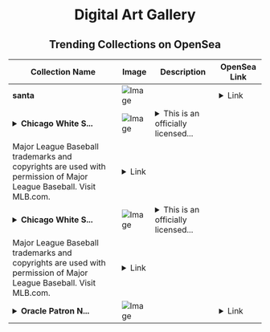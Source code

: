 <div align="center">

# Digital Art Gallery

## Trending Collections on OpenSea

| Collection Name                       | Image                                                                                     | Description                       | OpenSea Link                                                                                          |
|---------------------------------------|-------------------------------------------------------------------------------------------|-----------------------------------|--------------------------------------------------------------------------------------------------------|
| **santa** | ![Image](https://i.seadn.io/s/raw/files/8f312f6a5bb4ddbba8c1abebf518ceef.jpg?w=500&auto=format?w=200&auto=format) |  | <details><summary>Link</summary>[santa](https://opensea.io/collection/santa-90)</details> |
| **<details><summary>Chicago White S...</summary>Chicago White Sox® Gavin Sheets Base White 12 Common</details>** | ![Image](https://i.seadn.io/s/raw/files/cc080e954bc881e9881b6f6ba6f337a6.jpg?w=500&auto=format?w=200&auto=format) | <details><summary>This is an officially licensed...</summary>This is an officially licensed NFT from the 2022 Topps Series 1 Baseball NFT Collection. Inspired by the fan-favorite Topps Series 1 Base, this collection also includes brand new NFT products such as Stars of MLB Chrome, Generation NOW, Ultra Short Print, Team Cube 2.0, and a special 1987 35th Anniversary Motion Set. Visit ToppsNFTs.com for more details on this release.
Major League Baseball trademarks and copyrights are used with permission of Major League Baseball. Visit MLB.com.</details> | <details><summary>Link</summary>[Chicago White Sox® Gavin Sheets Base White 12 Common](https://opensea.io/collection/chicago-white-sox-r-gavin-sheets-base-white-12-c-1)</details> |
| **<details><summary>Chicago White S...</summary>Chicago White Sox® Gavin Sheets Base White 12 Common</details>** | ![Image](https://i.seadn.io/s/raw/files/cc080e954bc881e9881b6f6ba6f337a6.jpg?w=500&auto=format?w=200&auto=format) | <details><summary>This is an officially licensed...</summary>This is an officially licensed NFT from the 2022 Topps Series 1 Baseball NFT Collection. Inspired by the fan-favorite Topps Series 1 Base, this collection also includes brand new NFT products such as Stars of MLB Chrome, Generation NOW, Ultra Short Print, Team Cube 2.0, and a special 1987 35th Anniversary Motion Set. Visit ToppsNFTs.com for more details on this release.
Major League Baseball trademarks and copyrights are used with permission of Major League Baseball. Visit MLB.com.</details> | <details><summary>Link</summary>[Chicago White Sox® Gavin Sheets Base White 12 Common](https://opensea.io/collection/chicago-white-sox-r-gavin-sheets-base-white-12-com)</details> |
| **<details><summary>Oracle Patron N...</summary>Oracle Patron NFT</details>** | ![Image](https://i.seadn.io/s/raw/files/5798d0e3eb394d8c2e207e1f5273f70a.png?w=500&auto=format?w=200&auto=format) |  | <details><summary>Link</summary>[Oracle Patron NFT](https://opensea.io/collection/oracle-patron-nft-55)</details> |

</div>